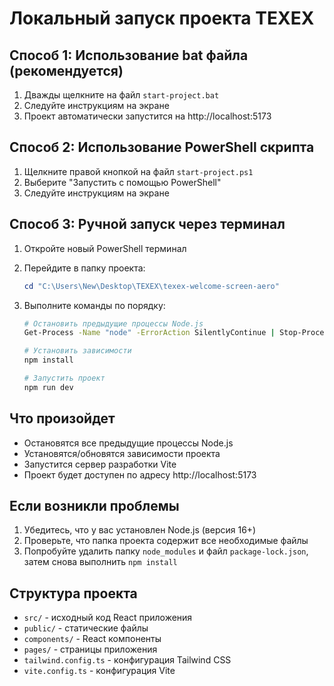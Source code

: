 # Локальный запуск проекта TEXEX

## Способ 1: Использование bat файла (рекомендуется)
1. Дважды щелкните на файл `start-project.bat`
2. Следуйте инструкциям на экране
3. Проект автоматически запустится на http://localhost:5173

## Способ 2: Использование PowerShell скрипта
1. Щелкните правой кнопкой на файл `start-project.ps1`
2. Выберите "Запустить с помощью PowerShell"
3. Следуйте инструкциям на экране

## Способ 3: Ручной запуск через терминал
1. Откройте новый PowerShell терминал
2. Перейдите в папку проекта:
   ```powershell
   cd "C:\Users\New\Desktop\TEXEX\texex-welcome-screen-aero"
   ```
3. Выполните команды по порядку:

   ```bash
   # Остановить предыдущие процессы Node.js
   Get-Process -Name "node" -ErrorAction SilentlyContinue | Stop-Process -Force
   
   # Установить зависимости
   npm install
   
   # Запустить проект
   npm run dev
   ```

## Что произойдет
- Остановятся все предыдущие процессы Node.js
- Установятся/обновятся зависимости проекта
- Запустится сервер разработки Vite
- Проект будет доступен по адресу http://localhost:5173

## Если возникли проблемы
1. Убедитесь, что у вас установлен Node.js (версия 16+)
2. Проверьте, что папка проекта содержит все необходимые файлы
3. Попробуйте удалить папку `node_modules` и файл `package-lock.json`, затем снова выполнить `npm install`

## Структура проекта
- `src/` - исходный код React приложения
- `public/` - статические файлы
- `components/` - React компоненты
- `pages/` - страницы приложения
- `tailwind.config.ts` - конфигурация Tailwind CSS
- `vite.config.ts` - конфигурация Vite

